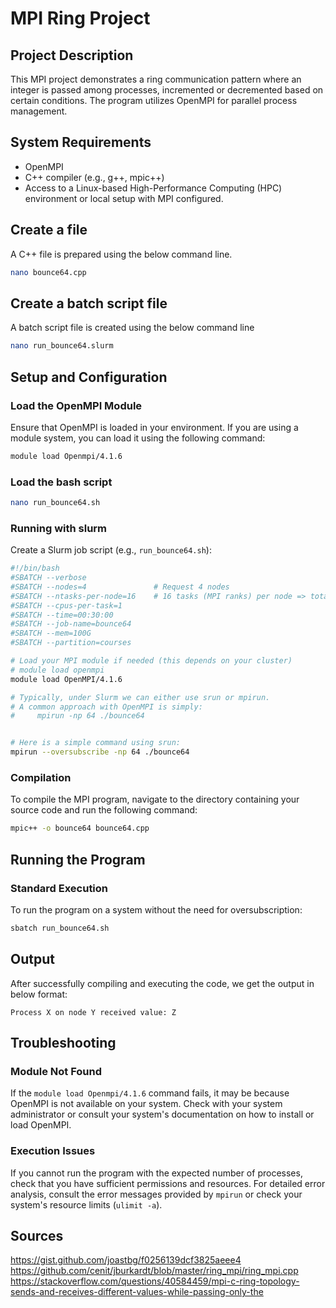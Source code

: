 
# MPI Ring Project

## Project Description
This MPI project demonstrates a ring communication pattern where an integer is passed among processes, incremented or decremented based on certain conditions. The program utilizes OpenMPI for parallel process management.

## System Requirements
- OpenMPI
- C++ compiler (e.g., g++, mpic++)
- Access to a Linux-based High-Performance Computing (HPC) environment or local setup with MPI configured.

## Create a file
A C++ file is prepared using the below command line.
```bash
nano bounce64.cpp
```

## Create a batch script file
A batch script file is created using the below command line
```bash
nano run_bounce64.slurm
```

## Setup and Configuration

### Load the OpenMPI Module
Ensure that OpenMPI is loaded in your environment. If you are using a module system, you can load it using the following command:
```bash
module load Openmpi/4.1.6
```
### Load the bash script
```bash
nano run_bounce64.sh
```
### Running with slurm
Create a Slurm job script (e.g., `run_bounce64.sh`):

```bash
#!/bin/bash
#SBATCH --verbose
#SBATCH --nodes=4               # Request 4 nodes
#SBATCH --ntasks-per-node=16    # 16 tasks (MPI ranks) per node => total of 64
#SBATCH --cpus-per-task=1
#SBATCH --time=00:30:00
#SBATCH --job-name=bounce64
#SBATCH --mem=100G
#SBATCH --partition=courses

# Load your MPI module if needed (this depends on your cluster)
# module load openmpi
module load OpenMPI/4.1.6

# Typically, under Slurm we can either use srun or mpirun. 
# A common approach with OpenMPI is simply:
#     mpirun -np 64 ./bounce64


# Here is a simple command using srun:
mpirun --oversubscribe -np 64 ./bounce64
```

### Compilation
To compile the MPI program, navigate to the directory containing your source code and run the following command:
```bash
mpic++ -o bounce64 bounce64.cpp
```

## Running the Program

### Standard Execution
To run the program on a system without the need for oversubscription:
```bash
sbatch run_bounce64.sh
```

## Output
After successfully compiling and executing the code, we get the output in below format:
```
Process X on node Y received value: Z
```
## Troubleshooting

### Module Not Found
If the `module load Openmpi/4.1.6` command fails, it may be because OpenMPI is not available on your system. Check with your system administrator or consult your system's documentation on how to install or load OpenMPI.

### Execution Issues
If you cannot run the program with the expected number of processes, check that you have sufficient permissions and resources. For detailed error analysis, consult the error messages provided by `mpirun` or check your system's resource limits (`ulimit -a`).

## Sources
https://gist.github.com/joastbg/f0256139dcf3825aeee4
https://github.com/cenit/jburkardt/blob/master/ring_mpi/ring_mpi.cpp
https://stackoverflow.com/questions/40584459/mpi-c-ring-topology-sends-and-receives-different-values-while-passing-only-the
